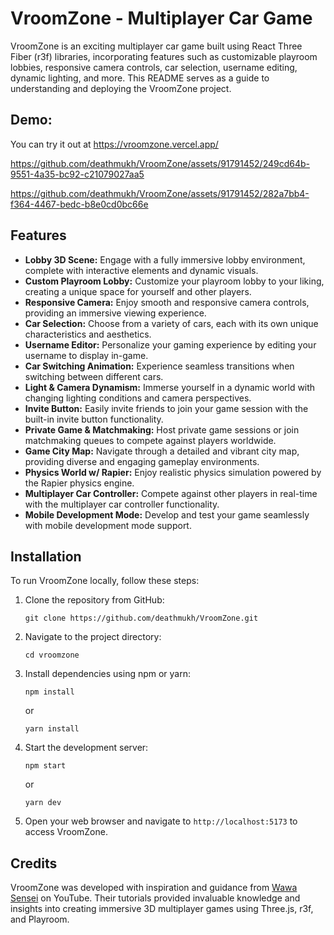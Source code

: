 # VroomZone - Multiplayer Car Game

VroomZone is an exciting multiplayer car game built using React Three Fiber (r3f) libraries, incorporating features such as customizable playroom lobbies, responsive camera controls, car selection, username editing, dynamic lighting, and more. This README serves as a guide to understanding and deploying the VroomZone project.

## Demo:
You can try it out at https://vroomzone.vercel.app/


https://github.com/deathmukh/VroomZone/assets/91791452/249cd64b-9551-4a35-bc92-c21079027aa5


https://github.com/deathmukh/VroomZone/assets/91791452/282a7bb4-f364-4467-bedc-b8e0cd0bc66e

## Features

- **Lobby 3D Scene:** Engage with a fully immersive lobby environment, complete with interactive elements and dynamic visuals.
- **Custom Playroom Lobby:** Customize your playroom lobby to your liking, creating a unique space for yourself and other players.
- **Responsive Camera:** Enjoy smooth and responsive camera controls, providing an immersive viewing experience.
- **Car Selection:** Choose from a variety of cars, each with its own unique characteristics and aesthetics.
- **Username Editor:** Personalize your gaming experience by editing your username to display in-game.
- **Car Switching Animation:** Experience seamless transitions when switching between different cars.
- **Light & Camera Dynamism:** Immerse yourself in a dynamic world with changing lighting conditions and camera perspectives.
- **Invite Button:** Easily invite friends to join your game session with the built-in invite button functionality.
- **Private Game & Matchmaking:** Host private game sessions or join matchmaking queues to compete against players worldwide.
- **Game City Map:** Navigate through a detailed and vibrant city map, providing diverse and engaging gameplay environments.
- **Physics World w/ Rapier:** Enjoy realistic physics simulation powered by the Rapier physics engine.
- **Multiplayer Car Controller:** Compete against other players in real-time with the multiplayer car controller functionality.
- **Mobile Development Mode:** Develop and test your game seamlessly with mobile development mode support.

## Installation

To run VroomZone locally, follow these steps:

1. Clone the repository from GitHub:

    ```
    git clone https://github.com/deathmukh/VroomZone.git
    ```

2. Navigate to the project directory:

    ```
    cd vroomzone
    ```

3. Install dependencies using npm or yarn:

    ```
    npm install
    ```

    or

    ```
    yarn install
    ```

4. Start the development server:

    ```
    npm start
    ```

    or

    ```
    yarn dev
    ```

5. Open your web browser and navigate to `http://localhost:5173` to access VroomZone.

## Credits

VroomZone was developed with inspiration and guidance from [Wawa Sensei](https://www.youtube.com/watch?v=1-7PY08aRM0&t=3s) on YouTube. Their tutorials provided invaluable knowledge and insights into creating immersive 3D multiplayer games using Three.js, r3f, and Playroom. 


